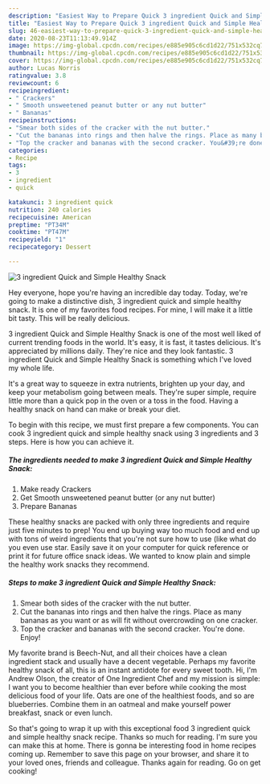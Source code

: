 ```yaml
---
description: "Easiest Way to Prepare Quick 3 ingredient Quick and Simple Healthy Snack"
title: "Easiest Way to Prepare Quick 3 ingredient Quick and Simple Healthy Snack"
slug: 46-easiest-way-to-prepare-quick-3-ingredient-quick-and-simple-healthy-snack
date: 2020-08-23T11:13:49.914Z
image: https://img-global.cpcdn.com/recipes/e885e905c6cd1d22/751x532cq70/3-ingredient-quick-and-simple-healthy-snack-recipe-main-photo.jpg
thumbnail: https://img-global.cpcdn.com/recipes/e885e905c6cd1d22/751x532cq70/3-ingredient-quick-and-simple-healthy-snack-recipe-main-photo.jpg
cover: https://img-global.cpcdn.com/recipes/e885e905c6cd1d22/751x532cq70/3-ingredient-quick-and-simple-healthy-snack-recipe-main-photo.jpg
author: Lucas Norris
ratingvalue: 3.8
reviewcount: 6
recipeingredient:
- " Crackers"
- " Smooth unsweetened peanut butter or any nut butter"
- " Bananas"
recipeinstructions:
- "Smear both sides of the cracker with the nut butter."
- "Cut the bananas into rings and then halve the rings. Place as many bananas as you want or as will fit without overcrowding on one cracker."
- "Top the cracker and bananas with the second cracker. You&#39;re done. Enjoy!"
categories:
- Recipe
tags:
- 3
- ingredient
- quick

katakunci: 3 ingredient quick 
nutrition: 240 calories
recipecuisine: American
preptime: "PT34M"
cooktime: "PT47M"
recipeyield: "1"
recipecategory: Dessert

---
```



![3 ingredient Quick and Simple Healthy Snack](https://img-global.cpcdn.com/recipes/e885e905c6cd1d22/751x532cq70/3-ingredient-quick-and-simple-healthy-snack-recipe-main-photo.jpg)

Hey everyone, hope you're having an incredible day today. Today, we're going to make a distinctive dish, 3 ingredient quick and simple healthy snack. It is one of my favorites food recipes. For mine, I will make it a little bit tasty. This will be really delicious.

3 ingredient Quick and Simple Healthy Snack is one of the most well liked of current trending foods in the world. It's easy, it is fast, it tastes delicious. It's appreciated by millions daily. They're nice and they look fantastic. 3 ingredient Quick and Simple Healthy Snack is something which I've loved my whole life.

It&#39;s a great way to squeeze in extra nutrients, brighten up your day, and keep your metabolism going between meals. They&#39;re super simple, require little more than a quick pop in the oven or a toss in the food. Having a healthy snack on hand can make or break your diet.


To begin with this recipe, we must first prepare a few components. You can cook 3 ingredient quick and simple healthy snack using 3 ingredients and 3 steps. Here is how you can achieve it.

<!--inarticleads1-->

##### The ingredients needed to make 3 ingredient Quick and Simple Healthy Snack:

1. Make ready  Crackers
1. Get  Smooth unsweetened peanut butter (or any nut butter)
1. Prepare  Bananas


These healthy snacks are packed with only three ingredients and require just five minutes to prep! You end up buying way too much food and end up with tons of weird ingredients that you&#39;re not sure how to use (like what do you even use star. Easily save it on your computer for quick reference or print it for future office snack ideas. We wanted to know plain and simple the healthy work snacks they recommend. 

<!--inarticleads2-->

##### Steps to make 3 ingredient Quick and Simple Healthy Snack:

1. Smear both sides of the cracker with the nut butter.
1. Cut the bananas into rings and then halve the rings. Place as many bananas as you want or as will fit without overcrowding on one cracker.
1. Top the cracker and bananas with the second cracker. You&#39;re done. Enjoy!


My favorite brand is Beech-Nut, and all their choices have a clean ingredient stack and usually have a decent vegetable. Perhaps my favorite healthy snack of all, this is an instant antidote for every sweet tooth. Hi, I&#39;m Andrew Olson, the creator of One Ingredient Chef and my mission is simple: I want you to become healthier than ever before while cooking the most delicious food of your life. Oats are one of the healthiest foods, and so are blueberries. Combine them in an oatmeal and make yourself power breakfast, snack or even lunch. 

So that's going to wrap it up with this exceptional food 3 ingredient quick and simple healthy snack recipe. Thanks so much for reading. I'm sure you can make this at home. There is gonna be interesting food in home recipes coming up. Remember to save this page on your browser, and share it to your loved ones, friends and colleague. Thanks again for reading. Go on get cooking!
